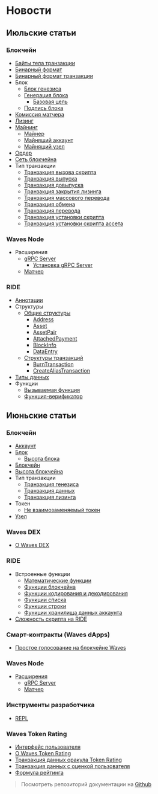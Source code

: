 # Новости

## Июльские статьи

### Блокчейн

* [Байты тела транзакции](blockchain/transaction-body-bytes.md)
* [Бинарный формат](blockchain/binary-format.md)
* [Бинарный формат транзакции](blockchain/binary-format/transaction-binary-format.md)
* Блок
  * [Блок генезиса](blockchain/block/genesis-block.md)
  * [Генерация блока](blockchain/block/block-generation.md)
    * [Базовая цель](blockchain/block/block-generation/base-target.md)
  * [Подпись блока](blockchain/block/block-signature.md)
* [Комиссия матчера](blockchain/matcher-fee.md)
* [Лизинг](blockchain/leasing.md)
* [Майнинг](blockchain/mining.md)
  * [Майнер](blockchain/mining/miner.md)
  * [Майнящий аккаунт](blockchain/mining/mining-account.md)
  * [Майнящий узел](blockchain/mining/mining-node.md)
* [Ордер](blockchain/order.md)
* [Сеть блокчейна](blockchain/blockchain-network.md)
* Тип транзакции
  * [Транзакция вызова скрипта](blockchain/transaction-type/invoke-script-transaction.md)
  * [Транзакция выпуска](blockchain/transaction-type/issue-transaction.md)
  * [Транзакция довыпуска](blockchain/transaction-type/reissue-transaction.md)
  * [Транзакция закрытия лизинга](blockchain/transaction-type/lease-cancel-transaction.md)
  * [Транзакция массового перевода](blockchain/transaction-type/mass-transfer-transaction.md)
  * [Транзакция обмена](blockchain/transaction-type/exchange-transaction.md)
  * [Транзакция перевода](blockchain/transaction-type/transfer-transaction.md)
  * [Транзакция установки скрипта](blockchain/transaction-type/set-script-transaction.md)
  * [Транзакция установки скрипта ассета](blockchain/transaction-type/set-asset-script-transaction.md)

### Waves Node

* Расширения
  * [gRPC Server](waves-node/extensions/grpc-server.md)
    * [Установка gRPC Server](waves-node/extensions/grpc-server/grpc-server-installation.md)
  * [Матчер](waves-node/extensions/matcher.md)

### RIDE

* [Аннотации](ride/annotations.md)
* Структуры
  * [Общие структуры](ride/structures/common-structures.md)
    * [Address](ride/structures/common-structures/address.md)
    * [Asset](ride/structures/common-structures/asset.md)
    * [AssetPair](ride/structures/common-structures/asset-pair.md)
    * [AttachedPayment](ride/structures/common-structures/attached-payment.md)
    * [BlockInfo](ride/structures/common-structures/block-info.md)
    * [DataEntry](ride/structures/common-structures/data-entry.md)
  * [Структуры транзакций](ride/structures/transaction-structures.md)
    * [BurnTransaction](ride/structures/transaction-structures/burn-transaction.md)
    * [CreateAliasTransaction](/ride/structures/transaction-structures/create-alias-transaction.md)
* [Типы данных](/ride/data-types.md)
* Функции
  * [Вызываемая функция](ride/functions/callable-function.md)
  * [Функция-верификатор](ride/functions/verifier-function.md)

##  Июньские статьи

### Блокчейн

* [Аккаунт](blockchain/account.md)
* [Блок](blockchain/block.md)
  * [Высота блока](blockchain/block/block-height.md)
* [Блокчейн](blockchain/blockchain.md)
* [Высота блокчейна](blockchain/blockchain-height.md)
* Тип транзакции
  * [Транзакция генезиса](blockchain/transaction-type/genesis-transaction.md)
  * [Транзакция данных](blockchain/transaction-type/data-transaction.md)
  * [Транзакция лизинга](blockchain/transaction-type/lease-transaction.md)
* Токен
  * [Не взаимозаменяемый токен](blockchain/token/non-fungible-token.md)
* [Узел](blockchain/node.md)

### Waves DEX

* [О Waves DEX](waves-dex/about-waves-dex.md)

### RIDE

* Встроенные функции
  * [Математические функции](ride/built-in-functions/math-functions.md)
  * [Функции блокчейна](ride/built-in-functions/blockchain-functions.md)
  * [Функции кодирования и декодирования](ride/built-in-functions/encoding-and-decoding-functions.md)
  * [Функции списка](ride/built-in-functions/list-functions.md)
  * [Функции строки](ride/built-in-functions/string-functions.md)
  * [Функции хранилища данных аккаунта](ride/built-in-functions/account-data-storage-functions.md)
* [Сложность скрипта на RIDE](ride/ride-script-complexity.md)

### Смарт-контракты (Waves dApps)

* [Простое голосование на блокчейне Waves](smart-contracts/simple-voting-on-the-waves-blockchain.md)

### Waves Node

* [Расширения](waves-node/extensions.md)
  * [gRPC Server](waves-node/extensions/grpc-server.md)
  * [Матчер](waves-node/extensions/matcher.md)

### Инструменты разработчика

* [REPL](developer-tools/repl.md)

### Waves Token Rating

* [Интерфейс пользователя](waves-token-rating/user-interface.md)
* [О Waves Token Rating](waves-token-rating/about-waves-token-rating.md)
* [Транзакция данных оракула Token Rating](waves-token-rating/data-transaction-of-the-token-rating-oracle.md)
* [Транзакция данных с оценкой пользователя](waves-token-rating/data-transaction-with-user-s-rate.md)
* [Формула рейтинга](waves-token-rating/rating-formula.md)

> Посмотреть репозиторий документации на [Github](https://github.com/wavesplatform/waves-documentation)
